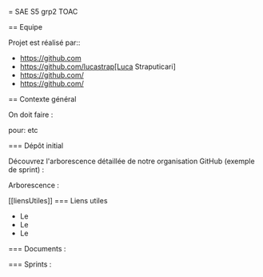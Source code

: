 = SAE S5 grp2 TOAC

== Equipe

Projet est réalisé par::

- https://github.com
- https://github.com/lucastrap[Luca Straputicari]
- https://github.com/
- https://github.com/

== Contexte général

On doit faire :

pour:
etc


=== Dépôt initial

Découvrez l'arborescence détaillée de notre organisation GitHub (exemple de sprint) :


Arborescence :



[[liensUtiles]]
=== Liens utiles

- Le 
- Le 
- Le 

=== Documents :


=== Sprints :
